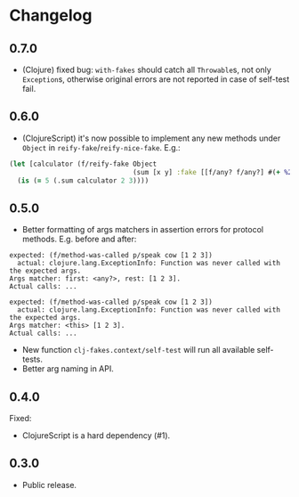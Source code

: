 # Changelog

## 0.7.0

- (Clojure) fixed bug: `with-fakes` should catch all `Throwable`s, not only `Exception`s,
otherwise original errors are not reported in case of self-test fail.

## 0.6.0

- (ClojureScript) it's now possible to implement any new methods under `Object` in `reify-fake`/`reify-nice-fake`. E.g.:

```clj
(let [calculator (f/reify-fake Object
                               (sum [x y] :fake [[f/any? f/any?] #(+ %2 %3)]))]
  (is (= 5 (.sum calculator 2 3))))
```

## 0.5.0

- Better formatting of args matchers in assertion errors for protocol methods. E.g. before and after:

```
expected: (f/method-was-called p/speak cow [1 2 3])
  actual: clojure.lang.ExceptionInfo: Function was never called with the expected args.
Args matcher: first: <any?>, rest: [1 2 3].
Actual calls: ...
```

```
expected: (f/method-was-called p/speak cow [1 2 3])
  actual: clojure.lang.ExceptionInfo: Function was never called with the expected args.
Args matcher: <this> [1 2 3].
Actual calls: ...
```

- New function `clj-fakes.context/self-test` will run all available self-tests.
- Better arg naming in API.

## 0.4.0

Fixed:
- ClojureScript is a hard dependency (#1).

## 0.3.0

- Public release.